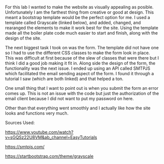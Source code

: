 For this lab I wanted to make the website as visually appealing as posible. Unfortunately I am the farthest thing from
creative or good at design. This meant a bootstrap template would be the perfect option for me. I used a template called 
Grayscale (linked below), and added, changed, and rearanged the elements to make it work best for the site. Using the template made all the boiler plate code much easier to start and finish, along with the design of the site. 

The next biggest task I took on was the form. The template did not have one so I had to use the different CSS classes to make the form look in place. This was difficult at first because of the slew of classes that were there but I think I did a good job making it fit in. Along side the design of the form, the functionality was the next issue. I ended up using an API called SMTPJS which facilitated the email sending aspect of the form. I found it through a tutorial I saw (which are both linked) and that helped a ton.

One small thing that I want to point out is when you submit the form an error comes up. This is not an issue with the code but just the authorization of the email client because I did not want to put my password on here. 

Other than that everything went smoothly and I actually like how the site looks and functions very much.




Sources Used:

https://www.youtube.com/watch?v=sGQSz22U8VM&ab_channel=EasyTutorials

https://smtpjs.com/

https://startbootstrap.com/theme/grayscale